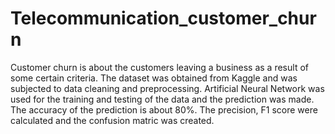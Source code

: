 # Telecommunication_customer_churn
Customer churn is about the customers leaving a business as a result of some certain criteria. The dataset was obtained from Kaggle and was subjected to data cleaning and preprocessing.
Artificial Neural Network was used for the training and testing of the data and the prediction was made. The accuracy of the prediction is about 80%. The precision, F1 score were calculated and the confusion matric was created.
